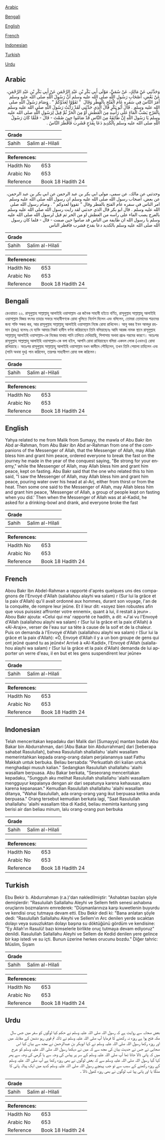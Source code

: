 [Arabic](#arabic)

[Bengali](#bengali)

[English](#english)

[French](#french)

[Indonesian](#indonesian)

[Turkish](#turkish)

[Urdu](#urdu)

## Arabic


<div dir="rtl" lang="ar" style={{fontSize:'larger',backgroundColor:'#f8f9fa',padding:20}}>
وَحَدَّثَنِي عَنْ مَالِكٍ، عَنْ سُمَىٍّ، مَوْلَى أَبِي بَكْرِ بْنِ عَبْدِ الرَّحْمَنِ عَنْ أَبِي بَكْرِ بْنِ عَبْدِ الرَّحْمَنِ، عَنْ بَعْضِ، أَصْحَابِ رَسُولِ اللَّهِ صلى الله عليه وسلم أَنَّ رَسُولَ اللَّهِ صلى الله عليه وسلم أَمَرَ النَّاسَ فِي سَفَرِهِ عَامَ الْفَتْحِ بِالْفِطْرِ وَقَالَ ‏ "‏ تَقَوَّوْا لِعَدُوِّكُمْ ‏"‏ ‏.‏ وَصَامَ رَسُولُ اللَّهِ صلى الله عليه وسلم ‏.‏ قَالَ أَبُو بَكْرٍ قَالَ الَّذِي حَدَّثَنِي لَقَدْ رَأَيْتُ رَسُولَ اللَّهِ صلى الله عليه وسلم بِالْعَرْجِ يَصُبُّ الْمَاءَ عَلَى رَأْسِهِ مِنَ الْعَطَشِ أَوْ مِنَ الْحَرِّ ثُمَّ قِيلَ لِرَسُولِ اللَّهِ صلى الله عليه وسلم يَا رَسُولَ اللَّهِ إِنَّ طَائِفَةً مِنَ النَّاسِ قَدْ صَامُوا حِينَ صُمْتَ - قَالَ - فَلَمَّا كَانَ رَسُولُ اللَّهِ صلى الله عليه وسلم بِالْكَدِيدِ دَعَا بِقَدَحٍ فَشَرِبَ فَأَفْطَرَ النَّاسُ ‏.‏
</div>
<div style={{backgroundColor:'#f8f9fa',padding:20, marginBottom: 10}}><table> <thead> <tr> <th>Grade</th> <th></th> </tr> </thead> <tbody> <tr><td>Sahih</td><td>Salim al-Hilali</td></tr></tbody></table><table> <thead> <tr> <th>References:</th> <th></th> </tr> </thead> <tbody><tr><td>Hadith No</td><td>653</td></tr><tr><td>Arabic No</td><td>653</td></tr><tr><td>Reference</td><td>Book 18 Hadith 24</td></tr></tbody></table></div>


<div dir="rtl" lang="ar" style={{fontSize:'larger',backgroundColor:'#f8f9fa',padding:20}}>
وحدثني عن مالك، عن سمى، مولى ابي بكر بن عبد الرحمن عن ابي بكر بن عبد الرحمن، عن بعض، اصحاب رسول الله صلى الله عليه وسلم ان رسول الله صلى الله عليه وسلم امر الناس في سفره عام الفتح بالفطر وقال " تقووا لعدوكم " . وصام رسول الله صلى الله عليه وسلم . قال ابو بكر قال الذي حدثني لقد رايت رسول الله صلى الله عليه وسلم بالعرج يصب الماء على راسه من العطش او من الحر ثم قيل لرسول الله صلى الله عليه وسلم يا رسول الله ان طايفة من الناس قد صاموا حين صمت - قال - فلما كان رسول الله صلى الله عليه وسلم بالكديد دعا بقدح فشرب فافطر الناس
</div>
<div style={{backgroundColor:'#f8f9fa',padding:20, marginBottom: 10}}><table> <thead> <tr> <th>Grade</th> <th></th> </tr> </thead> <tbody> <tr><td>Sahih</td><td>Salim al-Hilali</td></tr></tbody></table><table> <thead> <tr> <th>References:</th> <th></th> </tr> </thead> <tbody><tr><td>Hadith No</td><td>653</td></tr><tr><td>Arabic No</td><td>653</td></tr><tr><td>Reference</td><td>Book 18 Hadith 24</td></tr></tbody></table></div>

## Bengali


<div dir="ltr" lang="bn" style={{fontSize:'larger',backgroundColor:'#f8f9fa',padding:20}}>
রেওয়ায়ত ২২. রাসূলুল্লাহ সাল্লাল্লাহু আলাইহি ওয়াসাল্লাম এর জনৈক সাহাবী হইতে বর্ণিত, রাসূলুল্লাহ সাল্লাল্লাহু আলাইহি ওয়াসাল্লাম বিজয় বৎসর তাহার সফরে সাহাবীগণকে রোযা খুলিতে নির্দেশ দিলেন এবং বলিলেন, তোমরা তোমাদের শক্রদের জন্য শক্তি সঞ্চয় কর, আর রাসূলুল্লাহ সাল্লাল্লাহু আলাইহি ওয়াসাল্লাম নিজে রোযা রাখিলেন। আবু বকর ইবন আবদুর রহমান (রহঃ) বলেনঃ যে ব্যক্তি আমার নিকট হাদীস বর্ণনা করিয়াছেন তিনি বলিয়াছেনঃ আমি আরজ নামক স্থানে রাসূলুল্লাহ সাল্লাল্লাহু আলাইহি ওয়াসাল্লাম-কে নিজের মাথায় পানি ঢালিতে দেখিয়াছি, পিপাসায় অথবা প্রচণ্ড গরমের কারণে। অতঃপর রাসূলুল্লাহ সাল্লাল্লাহু আলাইহি ওয়াসাল্লাম-কে বলা হইল, আপনি রোযা রাখিয়াছেন বলিয়া একদল লোক (এখনও) রোযা রাখিয়াছে। অতঃপর রাসূলুল্লাহ সাল্লাল্লাহু আলাইহি ওয়াসাল্লাম যখন কাদীদে পৌছিলেন, তখন তিনি পেয়ালা চাহিলেন এবং (পানি অথবা দুধ) পান করিলেন, তারপর সাহাবীগণ রোযা ভঙ্গ করিলেন।
</div>
<div style={{backgroundColor:'#f8f9fa',padding:20, marginBottom: 10}}><table> <thead> <tr> <th>Grade</th> <th></th> </tr> </thead> <tbody> <tr><td>Sahih</td><td>Salim al-Hilali</td></tr></tbody></table><table> <thead> <tr> <th>References:</th> <th></th> </tr> </thead> <tbody><tr><td>Hadith No</td><td>653</td></tr><tr><td>Arabic No</td><td>653</td></tr><tr><td>Reference</td><td>Book 18 Hadith 24</td></tr></tbody></table></div>

## English


<div dir="ltr" lang="en" style={{fontSize:'larger',backgroundColor:'#f8f9fa',padding:20}}>
Yahya related to me from Malik from Sumayy, the mawla of Abu Bakr ibn Abd ar-Rahman, from Abu Bakr ibn Abd ar-Rahman from one of the companions of the Messenger of Allah, that the Messenger of Allah, may Allah bless him and grant him peace, ordered everyone to break the fast on the journey he made in the year of the conquest saying, "Be strong for your enemy," while the Messenger of Allah, may Allah bless him and grant him peace, kept on fasting. Abu Bakr said that the one who related this to him said, "I saw the Messenger of Allah, may Allah bless him and grant him peace, pouring water over his head at al-Arj, either from thirst or from the heat. Then some one said to the Messenger of Allah, may Allah bless him and grant him peace, 'Messenger of Allah, a group of people kept on fasting when you did.' Then when the Messenger of Allah was at al-Kadid, he asked for a drinking-bowl and drank, and everyone broke the fast
</div>
<div style={{backgroundColor:'#f8f9fa',padding:20, marginBottom: 10}}><table> <thead> <tr> <th>Grade</th> <th></th> </tr> </thead> <tbody> <tr><td>Sahih</td><td>Salim al-Hilali</td></tr></tbody></table><table> <thead> <tr> <th>References:</th> <th></th> </tr> </thead> <tbody><tr><td>Hadith No</td><td>653</td></tr><tr><td>Arabic No</td><td>653</td></tr><tr><td>Reference</td><td>Book 18 Hadith 24</td></tr></tbody></table></div>

## French


<div dir="ltr" lang="fr" style={{fontSize:'larger',backgroundColor:'#f8f9fa',padding:20}}>
Abou Bakr Ibn Abdel-Rahman a rapporté d'après quelques uns des compagnons de l'Envoyé d'Allah (salallahou alayhi wa salam) r (Sur lui la grâce et la paix d'Allah) qu'il avait ordonné aux hommes, durant son voyage, l'an de la conquête, de rompre leur jeûne. Et il leur dit: «soyez bien robustes afin que vous puissiez affronter votre ennemi», quant à lui, il restait à jeun» . Abou Bakr ajouta: «Celui qui ma' rapporté ce hadith, a dit: «J'ai vu l'Envoyé d'Allah (salallahou alayhi wa salam) r (Sur lui la grâce et la paix d'Allah) à «Al-Araj»», verser de l'eau sur sa tête à cause de la soif et de la chaleur. Puis on demanda à l'Envoyé d'Allah (salallahou alayhi wa salam) r (Sur lui la grâce et la paix d'Allah): «Ô, Envoyé d'Allah il y a un bon groupe de gens qui ont jeûné quand tu as jeûné»! Arrivé à «Al-Kadid», l'Envoyé d'Allah (salallahou alayhi wa salam) r (Sur lui la grâce et la paix d'Allah) demanda de lui apporter un verre d'eau, il en but et les gens suspendirent leur jeûne»
</div>
<div style={{backgroundColor:'#f8f9fa',padding:20, marginBottom: 10}}><table> <thead> <tr> <th>Grade</th> <th></th> </tr> </thead> <tbody> <tr><td>Sahih</td><td>Salim al-Hilali</td></tr></tbody></table><table> <thead> <tr> <th>References:</th> <th></th> </tr> </thead> <tbody><tr><td>Hadith No</td><td>653</td></tr><tr><td>Arabic No</td><td>653</td></tr><tr><td>Reference</td><td>Book 18 Hadith 24</td></tr></tbody></table></div>

## Indonesian


<div dir="ltr" lang="id" style={{fontSize:'larger',backgroundColor:'#f8f9fa',padding:20}}>
Telah menceritakan kepadaku dari Malik dari [Sumayya] mantan budak Abu Bakar bin Abdurrahman, dari [Abu Bakar bin Abdurrahman] dari [beberapa sahabat Rasulullah], bahwa Rasulullah shallallahu 'alaihi wasallam memerintahkan kepada orang-orang dalam perjalanannya saat Fathu Makkah untuk berbuka. Beliau bersabda: "Perkuatlah diri kalian untuk menghadapi musuh kalian." Sedangkan Rasulullah shallallahu 'alaihi wasallam berpuasa. Abu Bakar berkata, "Seseorang menceritakan kepadaku, "Sungguh aku melihat Rasulullah shallallahu 'alaihi wasallam mengguyur kepalanya dengan air dari sepatunya karena kehausan, atau karena kepanasan." Kemudian Rasulullah shallallahu 'alaihi wasallam ditanya, "Wahai Rasulullah, ada orang-orang yang ikut berpuasa ketika anda berpuasa." Orang tersebut kemudian berkata lagi, "Saat Rasulullah shallallahu 'alaihi wasallam tiba di Kadid, beliau meminta kantung yang berisi air dan beliau minum, lalu orang-orang pun berbuka
</div>
<div style={{backgroundColor:'#f8f9fa',padding:20, marginBottom: 10}}><table> <thead> <tr> <th>Grade</th> <th></th> </tr> </thead> <tbody> <tr><td>Sahih</td><td>Salim al-Hilali</td></tr></tbody></table><table> <thead> <tr> <th>References:</th> <th></th> </tr> </thead> <tbody><tr><td>Hadith No</td><td>653</td></tr><tr><td>Arabic No</td><td>653</td></tr><tr><td>Reference</td><td>Book 18 Hadith 24</td></tr></tbody></table></div>

## Turkish


<div dir="ltr" lang="tr" style={{fontSize:'larger',backgroundColor:'#f8f9fa',padding:20}}>
Ebu Bekir b. Abdurrahman (r.a.)'dan nakledilmiştir: "Ashabtan bazıları şöyle demişlerdir: "Rasuluilah Sallallahu Aleyhi ve Sellem fetih senesi ashabına oruçlarını bozmalarını emrederek: "Düşmanlarınıza karşı kuwetlenin buyurdu ve kendisi oruç tutmaya devam etti. Ebu Bekir dedi ki: "Bana anlatan şöyle dedi: "Rasulullah Sallallahu Aleyhi ve Sellem'ın Arc denilen yerde sıcaktan dolayı veya susuzluktan dolayı başına su döktüğünü gördüm ve kendisine: "Ey Allah'ın Rasulü! bazı kimselerle birlikte oruç tutmaya devam ediyoruz" denildi. Rasulullah Sallallahu Aleyhi ve Sellem de Kedid denilen yere gelince bir kap istedi ve su içti. Bunun üzerine herkes orucunu bozdu." Diğer tahric: Müslim, Sıyam
</div>
<div style={{backgroundColor:'#f8f9fa',padding:20, marginBottom: 10}}><table> <thead> <tr> <th>Grade</th> <th></th> </tr> </thead> <tbody> <tr><td>Sahih</td><td>Salim al-Hilali</td></tr></tbody></table><table> <thead> <tr> <th>References:</th> <th></th> </tr> </thead> <tbody><tr><td>Hadith No</td><td>653</td></tr><tr><td>Arabic No</td><td>653</td></tr><tr><td>Reference</td><td>Book 18 Hadith 24</td></tr></tbody></table></div>

## Urdu


<div dir="rtl" lang="ur" style={{fontSize:'larger',backgroundColor:'#f8f9fa',padding:20}}>
بعض صحابہ سے روایت ہے کہ رسول اللہ صلی اللہ علیہ وسلم نے حکم کیا لوگوں کو سفر میں جس سال مکہ فتح ہوا ہے روزہ نہ رکھنے کا فرمایا آپ صلی اللہ علیہ وسلم نے تاکہ تم قوی رہو دشمن کے مقابلہ میں اور روزہ رکھا رسول اللہ صلی اللہ علیہ وسلم نے کہا ابوبکر بن عبدالرحمن نے مجھ سے بیان کیا اس صحابی نے جس نے حدیث بیان کی مجھ سے کہ میں نے دیکھا رسول اللہ صلی اللہ علیہ وسلم کو عرج میں کہ پانی ڈالا جاتا تھا آپ صلی اللہ علیہ وسلم کے سر پر پیاس کی وجہ سے یا گرمی کی وجہ سے پھر کہا گیا رسول اللہ صلی اللہ علیہ وسلم سے کہ بعض لوگوں نے بھی روزہ رکھا ہے آپ صلی اللہ علیہ وسلم کے روزہ رکھنے کے سبب سے تو جب پہنچے رسول اللہ صلی اللہ علیہ وسلم کدید میں ایک پیالہ پانی کا منگا یا اور پانی پیا تب لوگوں نے بھی روزہ کھول ڈالا ۔
</div>
<div style={{backgroundColor:'#f8f9fa',padding:20, marginBottom: 10}}><table> <thead> <tr> <th>Grade</th> <th></th> </tr> </thead> <tbody> <tr><td>Sahih</td><td>Salim al-Hilali</td></tr></tbody></table><table> <thead> <tr> <th>References:</th> <th></th> </tr> </thead> <tbody><tr><td>Hadith No</td><td>653</td></tr><tr><td>Arabic No</td><td>653</td></tr><tr><td>Reference</td><td>Book 18 Hadith 24</td></tr></tbody></table></div>